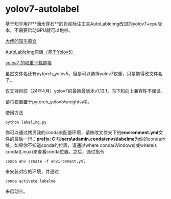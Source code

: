 # yolov7-autolabel

基于知乎用户**滴水穿石​**的自动标注工具AutoLableImg改进的yolov7+cpu版本，不需要启动GPU就可以跑啦。

[大佬的知乎原文](https://zhuanlan.zhihu.com/p/467730793)

[AutoLableImg原版（基于Yolov5）](https://zhuanlan.zhihu.com/p/467730793)

[yolov7 的权重下载链接](https://github.com/WongKinYiu/yolov7/releases/download/v0.1/yolov7-e6e.pt)

虽然文件名还有pytorch_yolov5，但是可以选择yolov7权重，只是懒得改文件名了...

仅支持目前（24年4月）yolov7的最新最版本v1.13.1，向下和向上兼容性不保证。

请将权重置于pytorch_yolov5\weights\中。

使用方法
```
python labelImg.py
```

你可以通过拷贝我的conda来配置环境，请修改文件夹下的**environment.yml**文件的最后一行：**prefix: C:\Users\adamin\.conda\envs\labelme**为你的conda地址。如果你不知道conda的位置，请通过where conda(Windows)或whereis conda(Linux)来查看conda位置。之后，通过指令

```
conda env create -f environment.yml
```

来安装对应的环境，并通过

```
conda activate labelme
```

来启动它。
